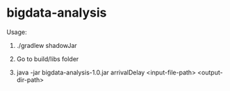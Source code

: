# bigdata-analysis

Usage:

1. ./gradlew shadowJar

2. Go to build/libs folder

3. java -jar bigdata-analysis-1.0.jar arrivalDelay \<input-file-path\> \<output-dir-path\> 
